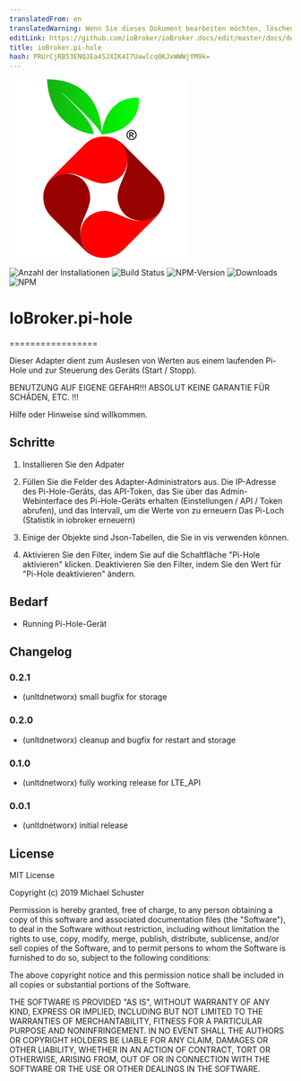 ```yaml
---
translatedFrom: en
translatedWarning: Wenn Sie dieses Dokument bearbeiten möchten, löschen Sie bitte das Feld "translationsFrom". Andernfalls wird dieses Dokument automatisch erneut übersetzt
editLink: https://github.com/ioBroker/ioBroker.docs/edit/master/docs/de/adapterref/iobroker.pi-hole/README.md
title: ioBroker.pi-hole
hash: PRUrCjRB53ENQJEa4SJXIK4I7Uawlcq0KJxWWWjYM9k=
---
```

![Logo](../../../en/adapterref/iobroker.pi-hole/admin/pi-hole.png)

![Anzahl der Installationen](http://iobroker.live/badges/pi-hole-stable.svg)
![Build Status](https://api.travis-ci.org/unltdnetworx/ioBroker.pi-hole.svg?branch=master)
![NPM-Version](https://img.shields.io/npm/v/iobroker.pi-hole.svg)
![Downloads](https://img.shields.io/npm/dm/iobroker.pi-hole.svg)
![NPM](https://nodei.co/npm/iobroker.pi-hole.png?downloads=true)

# IoBroker.pi-hole
=================

Dieser Adapter dient zum Auslesen von Werten aus einem laufenden Pi-Hole und zur Steuerung des Geräts (Start / Stopp).

BENUTZUNG AUF EIGENE GEFAHR!!! ABSOLUT KEINE GARANTIE FÜR SCHÄDEN, ETC. !!!

Hilfe oder Hinweise sind willkommen.

## Schritte
1. Installieren Sie den Adpater

2. Füllen Sie die Felder des Adapter-Administrators aus. Die IP-Adresse des Pi-Hole-Geräts, das API-Token, das Sie über das Admin-Webinterface des Pi-Hole-Geräts erhalten (Einstellungen / API / Token abrufen), und das Intervall, um die Werte von zu erneuern Das Pi-Loch (Statistik in iobroker erneuern)

3. Einige der Objekte sind Json-Tabellen, die Sie in vis verwenden können.

4. Aktivieren Sie den Filter, indem Sie auf die Schaltfläche "Pi-Hole aktivieren" klicken. Deaktivieren Sie den Filter, indem Sie den Wert für "Pi-Hole deaktivieren" ändern.

## Bedarf
* Running Pi-Hole-Gerät

## Changelog
### 0.2.1
* (unltdnetworx) small bugfix for storage

### 0.2.0
* (unltdnetworx) cleanup and bugfix for restart and storage

### 0.1.0
* (unltdnetworx) fully working release for LTE_API

### 0.0.1
* (unltdnetworx) initial release

## License
MIT License

Copyright (c) 2019 Michael Schuster

Permission is hereby granted, free of charge, to any person obtaining a copy
of this software and associated documentation files (the "Software"), to deal
in the Software without restriction, including without limitation the rights
to use, copy, modify, merge, publish, distribute, sublicense, and/or sell
copies of the Software, and to permit persons to whom the Software is
furnished to do so, subject to the following conditions:

The above copyright notice and this permission notice shall be included in all
copies or substantial portions of the Software.

THE SOFTWARE IS PROVIDED "AS IS", WITHOUT WARRANTY OF ANY KIND, EXPRESS OR
IMPLIED, INCLUDING BUT NOT LIMITED TO THE WARRANTIES OF MERCHANTABILITY,
FITNESS FOR A PARTICULAR PURPOSE AND NONINFRINGEMENT. IN NO EVENT SHALL THE
AUTHORS OR COPYRIGHT HOLDERS BE LIABLE FOR ANY CLAIM, DAMAGES OR OTHER
LIABILITY, WHETHER IN AN ACTION OF CONTRACT, TORT OR OTHERWISE, ARISING FROM,
OUT OF OR IN CONNECTION WITH THE SOFTWARE OR THE USE OR OTHER DEALINGS IN THE
SOFTWARE.